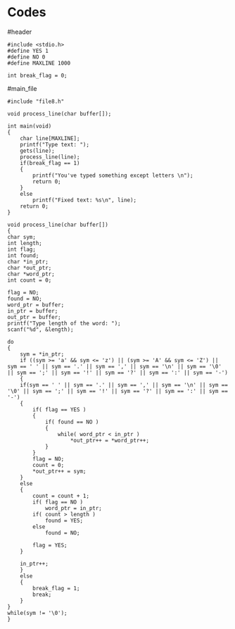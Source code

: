 # Codes
#header

	#include <stdio.h>
	#define YES 1
	#define NO 0
	#define MAXLINE 1000

	int break_flag = 0;


#main_file
	
	#include "file8.h"

	void process_line(char buffer[]);

	int main(void)
	{
		char line[MAXLINE];
		printf("Type text: ");
		gets(line);
		process_line(line);
		if(break_flag == 1)
		{
			printf("You've typed something except letters \n");
			return 0;
		}
		else
			printf("Fixed text: %s\n", line);
		return 0;
	}

	void process_line(char buffer[])
	{
	char sym; 
	int length; 
	int flag; 
	int found;
	char *in_ptr; 
	char *out_ptr; 
	char *word_ptr;
	int count = 0; 

	flag = NO;
	found = NO;
	word_ptr = buffer;
	in_ptr = buffer;
	out_ptr = buffer;
	printf("Type length of the word: ");
	scanf("%d", &length);

	do
 	{
 		sym = *in_ptr;
		if ((sym >= 'a' && sym <= 'z') || (sym >= 'A' && sym <= 'Z') || sym == ' ' || sym == '.' || sym == ',' || sym == '\n' || sym == '\0' || sym == ';' || sym == '!' || sym == '?' || sym == ':' || sym == '-')
		{ 
 		if(sym == ' ' || sym == '.' || sym == ',' || sym == '\n' || sym == '\0' || sym == ';' || sym == '!' || sym == '?' || sym == ':' || sym == '-')
 		{
 			if( flag == YES )
 			{
 				if( found == NO )
 				{
 					while( word_ptr < in_ptr )
 						*out_ptr++ = *word_ptr++;
 				}
 			}
 			flag = NO;
			count = 0;
 			*out_ptr++ = sym;
 		}
 		else
 		{
			count = count + 1;
 			if( flag == NO )
 				word_ptr = in_ptr; 
 			if( count > length )
 				found = YES;
 			else
 				found = NO;

 			flag = YES;
 		}

 		in_ptr++;
		}
		else
		{
			break_flag = 1;
			break;
		} 
 	}
	while(sym != '\0');
	}
